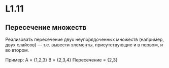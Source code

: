 # L1.11
## Пересечение множеств
Реализовать пересечение двух неупорядоченных множеств (например, двух слайсов) — т.е. вывести элементы, присутствующие и в первом, и во втором.

Пример:
A = {1,2,3}
B = {2,3,4}
Пересечение = {2,3}

